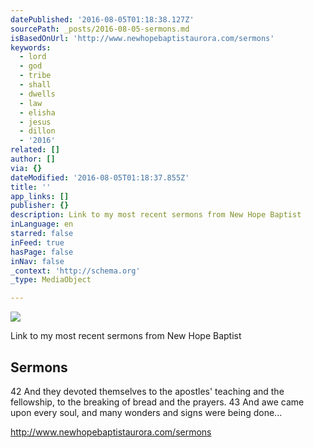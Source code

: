 ```yaml
---
datePublished: '2016-08-05T01:18:38.127Z'
sourcePath: _posts/2016-08-05-sermons.md
isBasedOnUrl: 'http://www.newhopebaptistaurora.com/sermons'
keywords:
  - lord
  - god
  - tribe
  - shall
  - dwells
  - law
  - elisha
  - jesus
  - dillon
  - '2016'
related: []
author: []
via: {}
dateModified: '2016-08-05T01:18:37.855Z'
title: ''
app_links: []
publisher: {}
description: Link to my most recent sermons from New Hope Baptist
inLanguage: en
starred: false
inFeed: true
hasPage: false
inNav: false
_context: 'http://schema.org'
_type: MediaObject

---
```

![](https://the-grid-user-content.s3-us-west-2.amazonaws.com/7f87d7e5-1a27-43e0-94f1-e20825f8abf6.jpg)

Link to my most recent sermons from New Hope Baptist

<article style=""><h1>Sermons</h1><p>42 And they devoted themselves to the apostles' teaching and the fellowship, to the breaking of bread and the prayers. 43 And awe came upon every soul, and many wonders and signs were being done...</p></article>

http://www.newhopebaptistaurora.com/sermons